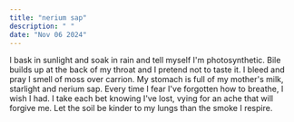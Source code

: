 ```yaml
---
title: "nerium sap"
description: " "
date: "Nov 06 2024"
---
```


I bask in sunlight and soak in rain and tell myself I'm photosynthetic. Bile builds up at the back of my throat and I pretend not to taste it. I bleed and pray I smell of moss over carrion. My stomach is full of my mother's milk, starlight and nerium sap. Every time I fear I've forgotten how to breathe, I wish I had. I take each bet knowing I've lost, vying for an ache that will forgive me. Let the soil be kinder to my lungs than the smoke I respire.

